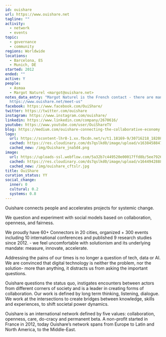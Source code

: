 ```yaml
---
id: ouishare
url: https://www.ouishare.net
tagline: ""
activity:
  - network
  - events
topic:
  - governance
  - community
regions: Worldwide
locations:
  - Barcelona, ES
  - Munich, DE
started: 2012
ended: ""
active: Y
people:
  - Asmaa
  - Margot Naturel <margot@ouishare.net>
notes_data_entry: "Margot Naturel is the French contact - there are many others:
  https://www.ouishare.net/meet-us"
facebook: https://www.facebook.com/OuiShare/
twitter: https://twitter.com/ouishare
instagram: https://www.instagram.com/ouishare/
linkedin: https://www.linkedin.com/company/2670616/
youtube: https://www.youtube.com/user/OuiShareTV
blog: https://medium.com/ouishare-connecting-the-collaborative-economy
logo:
  url: https://scontent-lhr8-1.xx.fbcdn.net/v/t1.18169-9/30716218_1820858814601553_456237605382221493_n.png?_nc_cat=108&ccb=1-5&_nc_sid=09cbfe&_nc_ohc=ObggSgSfa94AX9l-JPV&_nc_oc=AQluWAVtHqE4yOI2XfH_k_igV-_TqxbMvqeL9sCBfDWxOzV_nMECbXGfedl7fxmNrY0&_nc_ht=scontent-lhr8-1.xx&oh=0ff50bd183f34e6a73a17ebdc5696184&oe=61CD1483
  cached: https://res.cloudinary.com/ds7qslkd0/image/upload/v1638458847/Ecosystem%20Mapping/Ouishare_jna5d4.png
  cached_new: /img/Ouishare_jna5d4.png
image:
  url: https://uploads-ssl.webflow.com/5a32b7c449520e00017ffd8b/5ee79262ff13e174fb6e015a_ouishare-fest-comment-la-ville-moderne-peut-elle-se-partager%2CM467674.jpg
  cached: https://res.cloudinary.com/ds7qslkd0/image/upload/v1644942888/Ecosystem%20Mapping/ouishare_cftslr.jpg
  cached_new: /img/ouishare_cftslr.jpg
title: OuiShare
curation_status: YY
social_change:
  inner: 0
  cultural: 0.2
  systems: 0.8
---
```


Ouishare connects people and accelerates projects for systemic change. 

We question and experiment with social models based on collaboration, openness, and fairness. 

We proudly have 60+ Connectors in 20 cities, organized + 300 events including 10 international conferences and published 9 research studies since 2012. - we feel uncomfortable with solutionism and its underlying mandate: measure, innovate, accelerate. 

Addressing the pains of our times is no longer a question of tech, data or AI. We are convinced that digital technology is neither the problem, nor the solution- more than anything, it distracts us from asking the important questions.  

Ouishare questions the status quo, instigates encounters between actors from different corners of society and is a leader in creating forms of collaboration. Our work is defined by long term thinking, listening, dialogue. We work at the intersections to create bridges between knowledge, skills and experiences, to shift societal power dynamics. 

Ouishare is an international network defined by five values: collaboration, openness, care, do-cracy and permanent beta. A non-profit started in France in 2012, today Ouishare’s network spans from Europe to Latin and North America, to the Middle-East.
